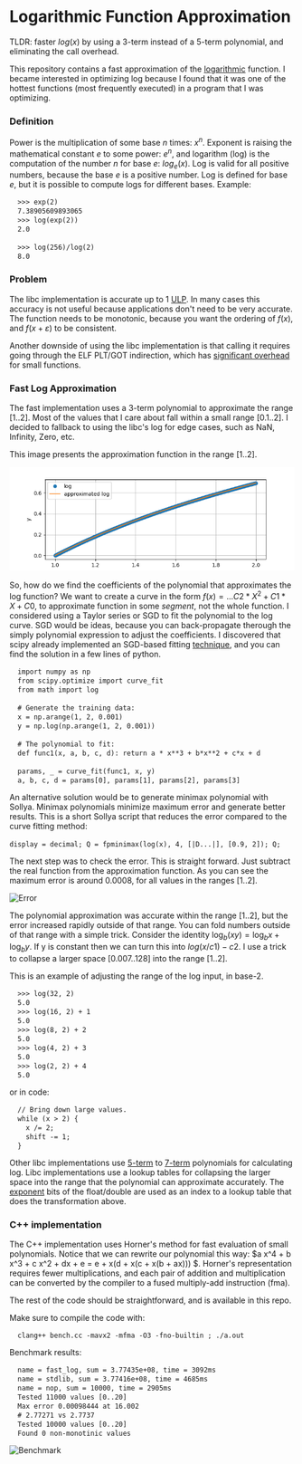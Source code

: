 # Logarithmic Function Approximation

TLDR: faster $log(x)$ by using a 3-term instead of a 5-term polynomial, and
eliminating the call overhead.

This repository contains a fast approximation of the
[logarithmic](https://en.wikipedia.org/wiki/Logarithm) function. I became
interested in optimizing log because I found that it was one of the hottest
functions (most frequently executed) in a program that I was optimizing.


### Definition

Power is the multiplication of some base $n$ times: $x^n$. Exponent is
raising the mathematical constant $e$ to some power: $e^n$, and logarithm (log) is
the computation of the number $n$ for base $e$: $log_e(x)$. Log is valid for all
positive numbers, because the base $e$ is a positive number. Log is defined for
base $e$, but it is possible to compute logs for different bases. Example:
```
  >>> exp(2)
  7.38905609893065
  >>> log(exp(2))
  2.0

  >>> log(256)/log(2)
  8.0
```

### Problem

The libc implementation is accurate up to 1 [ULP](https://en.wikipedia.org/wiki/Unit_in_the_last_place).
In many cases this accuracy is not useful because applications don't need to be very accurate. The function needs to
be monotonic, because you want the ordering of $f(x)$, and $f(x+ε)$ to be consistent.

Another downside of using the libc implementation is that calling it requires
going through the ELF PLT/GOT indirection, which has [significant overhead](https://github.com/nadavrot/memset_benchmark)
for small functions.


### Fast Log Approximation

The fast implementation uses a 3-term polynomial to approximate the range $[1..2]$.  Most
of the values that I care about fall within a small range $[0.1 .. 2]$.  I decided
to fallback to using the libc's log for edge cases, such as
NaN, Infinity, Zero, etc. 

This image presents the approximation function in the range $[1..2]$.

![Approximation](approx.png "Approximation")

So, how do we find the coefficients of the polynomial that approximates the log function? We want to
create a curve in the form $f(x) = ... C2 * X^2 +  C1 * X + C0$, to
approximate function in some *segment*, not the whole function.  I considered
using a Taylor series or SGD to fit the polynomial to the log curve. SGD would
be ideas, because you can back-propagate therough the simply polynomial
expression to adjust the coefficients. I discovered that scipy already
implemented an SGD-based fitting [technique](https://en.wikipedia.org/wiki/Levenberg%E2%80%93Marquardt_algorithm),
and you can find the solution in a few lines of python.

```
  import numpy as np
  from scipy.optimize import curve_fit
  from math import log

  # Generate the training data:
  x = np.arange(1, 2, 0.001)
  y = np.log(np.arange(1, 2, 0.001))

  # The polynomial to fit:
  def func1(x, a, b, c, d): return a * x**3 + b*x**2 + c*x + d

  params, _ = curve_fit(func1, x, y)
  a, b, c, d = params[0], params[1], params[2], params[3]
```

An alternative solution would be to generate minimax polynomial with Sollya. Minimax polynomials minimize maximum error and generate better results. This is a short Sollya script that reduces the error compared to the curve fitting method:

``` display = decimal; Q = fpminimax(log(x), 4, [|D...|], [0.9, 2]); Q; ```

The next step was to check the error. This is straight forward. Just subtract
the real function from the approximation function. As you can see the maximum
error is around 0.0008, for all values in the ranges $[1..2]$.

![Error](error.png "Error")

The polynomial approximation was accurate within the range $[1..2]$, but the
error increased rapidly outside of that range. You can fold numbers outside of
that range with a simple trick.
Consider the identity $\log_b(xy) = \log_b x +\log_b y$.  If y is constant then
we can turn this into $log(x/c1) - c2$.  I use a trick to collapse a larger
space $[0.007 .. 128]$ into the range $[1..2]$.

This is an example of adjusting the range of the log input, in base-2.
```
  >>> log(32, 2)
  5.0
  >>> log(16, 2) + 1
  5.0
  >>> log(8, 2) + 2
  5.0
  >>> log(4, 2) + 3
  5.0
  >>> log(2, 2) + 4
  5.0
```

or in code:

```
  // Bring down large values.
  while (x > 2) {
    x /= 2;
    shift -= 1;
  }

```


Other libc implementations use [5-term](https://github.com/rutgers-apl/The-RLIBM-Project/blob/main/libm/logf.c) to [7-term](https://github.com/Arquivotheca/SunOS-4.1.3/blob/2e8a93c3946e57cdcb7f39f2ab5ec270b3a51638/usr.lib/libm/C/log.c) 
polynomials for calculating log. Libc implementations use a lookup tables for collapsing the
larger space into the range that the polynomial can approximate accurately.
The [exponent](https://en.wikipedia.org/wiki/IEEE_754) bits of the float/double are used as an index to a
lookup table that does the transformation above.

### C++ implementation

The C++ implementation uses Horner's method for fast evaluation of small polynomials. Notice that we can rewrite our polynomial this way: $a x^4 + b x^3 + c x^2 + dx + e = e + x(d + x(c + x(b + ax))) $. Horner's representation requires fewer multiplications, and each pair of addition and multiplication can be converted by the compiler to a fused multiply-add instruction (fma).

The rest of the code should be straightforward, and is available in this repo. 

Make sure to compile the code with:

```
  clang++ bench.cc -mavx2 -mfma -O3 -fno-builtin ; ./a.out
```

Benchmark results:
```
  name = fast_log, sum = 3.77435e+08, time = 3092ms
  name = stdlib, sum = 3.77416e+08, time = 4685ms
  name = nop, sum = 10000, time = 2905ms
  Tested 11000 values [0..20]
  Max error 0.00098444 at 16.002
  # 2.77271 vs 2.7737
  Tested 10000 values [0..20]
  Found 0 non-monotinic values
```

![Benchmark](chart.png "Benchmark")

